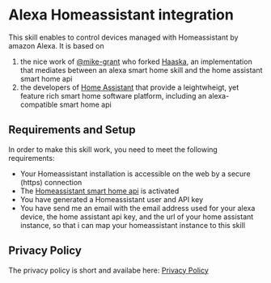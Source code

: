 # Alexa Homeassistant integration
This skill enables to control devices managed with Homeassistant by amazon Alexa. It is based on 
1. the nice work of [@mike-grant](https://github.com/mike-grant) who forked [Haaska](https://github.com/mike-grant/haaska), an implementation that mediates between an alexa smart home skill and the home assistant smart home api 
2. the developers of [Home Assistant](https://github.com/home-assistant/home-assistant) that provide a leightwheigt, yet feature rich smart home software platform, including an alexa-compatible smart home api

## Requirements and Setup
In order to make this skill work, you need to meet the following requirements:
- Your Homeassistant installation is accessible on the web by a secure (https) connection 
- The [Homeassistant smart home api](https://www.home-assistant.io/components/alexa/#smart-home) is activated
- You have generated a Homeassistant user and API key
- You have send me an email with the email address used for your alexa device, the home assistant api key, and the url of your home assistant instance, so that i can map your homeassistant instance to this skill

## Privacy Policy
The privacy policy is short and availabe here:
[Privacy Policy](privacy-policy.md)
